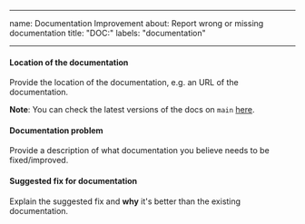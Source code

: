 ______________________________________________________________________

name: Documentation Improvement about: Report wrong or missing documentation title:
"DOC:" labels: "documentation"

______________________________________________________________________

#### Location of the documentation

Provide the location of the documentation, e.g. an URL of the documentation.

**Note**: You can check the latest versions of the docs on `main`
[here](https://pytask-markdown.readthedocs.io/en/latest).

#### Documentation problem

Provide a description of what documentation you believe needs to be fixed/improved.

#### Suggested fix for documentation

Explain the suggested fix and **why** it's better than the existing documentation.
